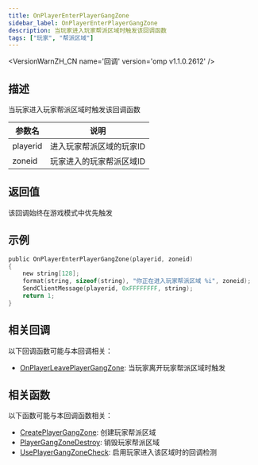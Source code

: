 ```yaml
---
title: OnPlayerEnterPlayerGangZone
sidebar_label: OnPlayerEnterPlayerGangZone
description: 当玩家进入玩家帮派区域时触发该回调函数
tags: ["玩家", "帮派区域"]
---
```


<VersionWarnZH_CN name='回调' version='omp v1.1.0.2612' />

## 描述

当玩家进入玩家帮派区域时触发该回调函数

| 参数名   | 说明                     |
| -------- | ------------------------ |
| playerid | 进入玩家帮派区域的玩家ID |
| zoneid   | 玩家进入的玩家帮派区域ID |

## 返回值

该回调始终在游戏模式中优先触发

## 示例

```c
public OnPlayerEnterPlayerGangZone(playerid, zoneid)
{
    new string[128];
    format(string, sizeof(string), "你正在进入玩家帮派区域 %i", zoneid);
    SendClientMessage(playerid, 0xFFFFFFFF, string);
    return 1;
}
```

## 相关回调

以下回调函数可能与本回调相关：

- [OnPlayerLeavePlayerGangZone](OnPlayerLeavePlayerGangZone): 当玩家离开玩家帮派区域时触发

## 相关函数

以下函数可能与本回调函数相关：

- [CreatePlayerGangZone](../functions/CreatePlayerGangZone): 创建玩家帮派区域
- [PlayerGangZoneDestroy](../functions/PlayerGangZoneDestroy): 销毁玩家帮派区域
- [UsePlayerGangZoneCheck](../functions/UsePlayerGangZoneCheck): 启用玩家进入该区域时的回调检测
